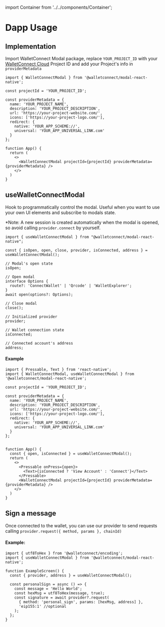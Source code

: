 import Container from '../../components/Container';

# Dapp Usage

## Implementation

Import WalletConnect Modal package, replace `YOUR_PROJECT_ID` with your [WalletConnect Cloud](https://cloud.walletconnect.com/sign-in) Project ID and add your Project's info in `providerMetadata`

```tsx
import { WalletConnectModal } from '@walletconnect/modal-react-native';

const projectId = 'YOUR_PROJECT_ID';

const providerMetadata = {
  name: 'YOUR_PROJECT_NAME',
  description: 'YOUR_PROJECT_DESCRIPTION',
  url: 'https://your-project-website.com/',
  icons: ['https://your-project-logo.com/'],
  redirect: {
    native: 'YOUR_APP_SCHEME://',
    universal: 'YOUR_APP_UNIVERSAL_LINK.com'
  }
};

function App() {
  return (
    <>
      <WalletConnectModal projectId={projectId} providerMetadata={providerMetadata} />
    </>
  )
}
```

## useWalletConnectModal

Hook to programmatically control the modal. Useful when you want to use your own UI elements and subscribe to modals state.

*Note: A new session is created automatically when the modal is opened, so avoid calling `provider.connect` by yourself.

```tsx
import { useWalletConnectModal } from "@walletconnect/modal-react-native";

const { isOpen, open, close, provider, isConnected, address } = useWalletConnectModal();

// Modal's open state
isOpen;

// Open modal
interface Options {
  route?: 'ConnectWallet' | 'Qrcode' | 'WalletExplorer';
}
await open(options?: Options);

// Close modal
close();

// Initialized provider
provider;

// Wallet connection state
isConnected;

// Connected account's address
address;

```
#### Example
```tsx
import { Pressable, Text } from 'react-native';
import { WalletConnectModal, useWalletConnectModal } from '@walletconnect/modal-react-native';

const projectId = 'YOUR_PROJECT_ID';

const providerMetadata = {
  name: 'YOUR_PROJECT_NAME',
  description: 'YOUR_PROJECT_DESCRIPTION',
  url: 'https://your-project-website.com/',
  icons: ['https://your-project-logo.com/'],
  redirect: {
    native: 'YOUR_APP_SCHEME://',
    universal: 'YOUR_APP_UNIVERSAL_LINK.com'
  }
};


function App() {
  const { open, isConnected } = useWalletConnectModal();
  return (
    <>
      <Pressable onPress={open}>
        <Text>{isConnected ? 'View Account' : 'Connect'}</Text>
      </Pressable>
      <WalletConnectModal projectId={projectId} providerMetadata={providerMetadata} />
    </>
  )
}
```

## Sign a message
Once connected to the wallet, you can use our provider to send requests calling `provider.request({ method, params }, chainId)`

#### Example:
```tsx
import { utf8ToHex } from '@walletconnect/encoding';
import { useWalletConnectModal } from '@walletconnect/modal-react-native';

function ExampleScreen() {
  const { provider, address } = useWalletConnectModal();

  const personalSign = async () => {
    const message = 'Hello World';
    const hexMsg = utf8ToHex(message, true);
    const signature = await provider?.request(
      { method: 'personal_sign', params: [hexMsg, address] },
      'eip155:1' //optional
    );
  };
}
```